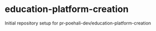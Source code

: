 # education-platform-creation

Initial repository setup for pr-poehali-dev/education-platform-creation